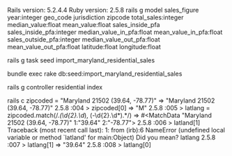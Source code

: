 Rails version: 5.2.4.4
Ruby version: 2.5.8
 rails g model sales_figure year:integer geo_code jurisdiction zipcode total_sales:integer median_value:float 
 mean_value:float sales_inside_pfa sales_inside_pfa:integer median_value_in_pfa:float mean_value_in_pfa:float sales_outside_pfa:integer median_value_out_pfa:float mean_value_out_pfa:float latitude:float longitude:float

rails g task seed import_maryland_residential_sales


 bundle exec rake db:seed:import_maryland_residential_sales

  rails g controller residential index

rails c
  zipcoded = "Maryland 21502 (39.64, -78.77)"
 => "Maryland 21502 (39.64, -78.77)" 
2.5.8 :004 > zipcoded[0]
 => "M" 
2.5.8 :005 > latlang = zipcoded.match(/.*(\d{2}\.\d*), (-\d{2}\.\d*).*/)
 => #<MatchData "Maryland 21502 (39.64, -78.77)" 1:"39.64" 2:"-78.77"> 
2.5.8 :006 > latland[1]
Traceback (most recent call last):
        1: from (irb):6
NameError (undefined local variable or method `latland' for main:Object)
Did you mean?  latlang
2.5.8 :007 > latlang[1]
 => "39.64" 
2.5.8 :008 > latlang[0]
